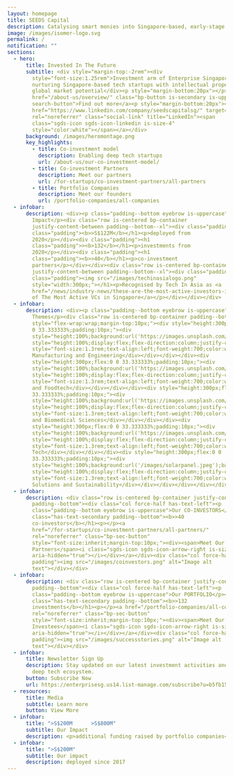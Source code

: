 ```yaml
---
layout: homepage
title: SEEDS Capital
description: Catalysing smart monies into Singapore-based, early-stage technology startups.
image: /images/isomer-logo.svg
permalink: /
notification: ""
sections:
  - hero:
      title: Invested In The Future
      subtitle: <div style="margin-top:-2rem"><div
        style="font-size:1.25rem">Investment arm of Enterprise Singapore,
        nurturing Singapore-based tech startups with intellectual property and
        global market potential</div><p style="margin-bottom:20px"></p><a
        href="/about-us/overview/" class="bp-button is-secondary is-uppercase
        search-button">Find out more</a><p style="margin-bottom:20px"></p><a
        href="https://www.linkedin.com/company/seedscapitalsg/" target="_blank"
        rel="noreferrer" class="social-link" title="LinkedIn"><span
        class="sgds-icon sgds-icon-linkedin is-size-4"
        style="color:white"></span></a></div>
      background: /images/heromontage.png
      key_highlights:
        - title: Co-investment model
          description: Enabling deep tech startups
          url: /about-us/our-co-investment-model/
        - title: Co-investment Partners
          description: Meet our partners
          url: /for-startups/co-investment-partners/all-partners
        - title: Portfolio Companies
          description: Meet our founders
          url: /portfolio-companies/all-companies
  - infobar:
      description: <div><p class="padding--bottom eyebrow is-uppercase">Our
        Impact</p><div class="row is-centered bp-container
        justify-content-between padding--bottom--xl"><div class="padding"><h1
        class="padding"><b>>S$122M</b></h1><p>deployed from
        2020</p></div><div class="padding"><h1
        class="padding">><b>132</b></h1><p>investments from
        2020</p></div><div class="padding"><h1
        class="padding"><b>>40</b></h1><p>co-investment
        partners</p></div></div><div class="row is-centered bp-container
        justify-content-between padding--bottom--xl"><div class="padding"><h1
        class="padding"><img src="/images/techinasialogo.png"
        style="width:300px;"></h1><p>Recognised by Tech In Asia as <a
        href="/news/industry-news/these-are-the-most-active-investors-in-singapores-startups/">One
        of The Most Active VCs in Singapore</a></p></div></div></div>
  - infobar:
      description: <div><p class="padding--bottom eyebrow is-uppercase">Our Investment
        Themes</p><div class="row is-centered bp-container padding--bottom"
        style="flex-wrap:wrap;margin-top:10px;"><div style="height:300px;flex:0
        0 33.333333%;padding:10px;"><div
        style="height:100%;background:url('https://images.unsplash.com/photo-1593106410288-caf65eca7c9d?ixlib=rb-4.0.3&ixid=MnwxMjA3fDB8MHxwaG90by1wYWdlfHx8fGVufDB8fHx8&auto=format&fit=crop&w=1770&q=80');background-size:cover;"><div
        style="height:100%;display:flex;flex-direction:column;justify-content:flex-end;padding:20px;background:rgba(0,0,0,0.3);"><div
        style="font-size:1.3rem;text-align:left;font-weight:700;color:white;">Advanced
        Manufacturing and Engineering</div></div></div></div><div
        style="height:300px;flex:0 0 33.333333%;padding:10px;"><div
        style="height:100%;background:url('https://images.unsplash.com/photo-1643711038299-3a4588e2264f?ixlib=rb-4.0.3&ixid=MnwxMjA3fDB8MHxwaG90by1wYWdlfHx8fGVufDB8fHx8&auto=format&fit=crop&w=2787&q=80');background-size:cover;"><div
        style="height:100%;display:flex;flex-direction:column;justify-content:flex-end;padding:20px;background:rgba(0,0,0,0.3);"><div
        style="font-size:1.3rem;text-align:left;font-weight:700;color:white;">Agritech
        and Foodtech</div></div></div></div><div style="height:300px;flex:0 0
        33.333333%;padding:10px;"><div
        style="height:100%;background:url('https://images.unsplash.com/photo-1504439468489-c8920d796a29?ixlib=rb-4.0.3&ixid=MnwxMjA3fDB8MHxwaG90by1wYWdlfHx8fGVufDB8fHx8&auto=format&fit=crop&w=1771&q=80');background-size:cover;"><div
        style="height:100%;display:flex;flex-direction:column;justify-content:flex-end;padding:20px;background:rgba(0,0,0,0.3);"><div
        style="font-size:1.3rem;text-align:left;font-weight:700;color:white;">Health
        and Biomedical Sciences</div></div></div></div><div
        style="height:300px;flex:0 0 33.333333%;padding:10px;"><div
        style="height:100%;background:url('https://images.unsplash.com/photo-1527314392553-2c7bded21b23?ixlib=rb-4.0.3&ixid=MnwxMjA3fDB8MHxwaG90by1wYWdlfHx8fGVufDB8fHx8&auto=format&fit=crop&w=1674&q=80');background-size:cover;"><div
        style="height:100%;display:flex;flex-direction:column;justify-content:flex-end;padding:20px;background:rgba(0,0,0,0.3);"><div
        style="font-size:1.3rem;text-align:left;font-weight:700;color:white;">Maritime
        Tech</div></div></div></div><div style="height:300px;flex:0 0
        33.333333%;padding:10px;"><div
        style="height:100%;background:url('/images/solarpanel.jpeg');background-size:cover;"><div
        style="height:100%;display:flex;flex-direction:column;justify-content:flex-end;padding:20px;background:rgba(0,0,0,0.3);"><div
        style="font-size:1.3rem;text-align:left;font-weight:700;color:white;">Urban
        Solutions and Sustainability</div></div></div></div></div></div>
  - infobar:
      description: <div class="row is-centered bp-container justify-content-between
        padding--bottom"><div class="col force-half has-text-left"><p
        class="padding--bottom eyebrow is-uppercase">Our CO-INVESTORS</p><h1
        class="has-text-secondary padding--bottom"><b>>40
        co-investors</b></h1><p></p><a
        href="/for-startups/co-investment-partners/all-partners/"
        rel="noreferrer" class="bp-sec-button"
        style="font-size:inherit;margin-top:10px;"><div><span>Meet Our
        Partners</span><i class="sgds-icon sgds-icon-arrow-right is-size-4"
        aria-hidden="true"></i></div></a></div><div class="col force-half
        padding"><img src="/images/coinvestors.png" alt="Image alt
        text"></div></div>
  - infobar:
      description: <div class="row is-centered bp-container justify-content-between
        padding--bottom"><div class="col force-half has-text-left"><p
        class="padding--bottom eyebrow is-uppercase">Our PORTFOLIO</p><h1
        class="has-text-secondary padding--bottom"><b>>132
        investments</b></h1><p></p><a href="/portfolio-companies/all-companies"
        rel="noreferrer" class="bp-sec-button"
        style="font-size:inherit;margin-top:10px;"><div><span>Meet Our
        Investees</span><i class="sgds-icon sgds-icon-arrow-right is-size-4"
        aria-hidden="true"></i></div></a></div><div class="col force-half
        padding"><img src="/images/successstories.png" alt="Image alt
        text"></div></div>
  - infobar:
      title: Newsletter Sign Up
      description: Stay updated on our latest investment activities and Singapore's
        deep tech ecosystem.
      button: Subscribe Now
      url: https://enterprisesg.us14.list-manage.com/subscribe?u=b5fb15f5d3fd9e98d46329c56&id=d848098406
  - resources:
      title: Media
      subtitle: Learn more
      button: View More
  - infobar:
      title: ">S$200M      >S$800M"
      subtitle: Our Impact
      description: <p>additional funding raised by portfolio companies</p>
  - infobar:
      title: ">S$200M"
      subtitle: Our impact
      description: deployed since 2017
---
```

